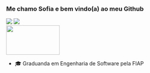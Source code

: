 ### Me chamo Sofia e bem vindo(a) ao meu Github
<divider></divider>
<div>
  <a href = "mailto:sofiawko@gmail.com"><img src="https://img.shields.io/badge/Gmail-red?style=flat&logo=Gmail&logoColor=white" target="_blank"></a>
  <a href="https://www.linkedin.com/in/sofia-sawczenko" target="_blank"><img src="https://img.shields.io/badge/LinkedIn-blue?style=flat&logo=linkedin&labelColor=blue" target="_blank"></a>   
<div>
  <img src="https://media.tenor.com/bCfpwMjfAi0AAAAC/cat-typing.gif" width="144" height="80" />
</div>
<ul>
  <!-- <li>💻 Aqui você encontra de tudo</li> -->
  <li>🎓 Graduanda em Engenharia de Software pela FIAP</li>
</ul>     
